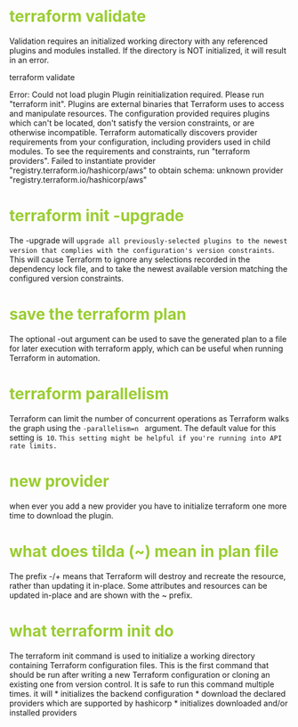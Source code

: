 <h1 style='color:yellowgreen'>terraform validate  </h1>

Validation requires an initialized working directory with any referenced plugins and modules installed. If the directory is NOT initialized, it will result in an error.

terraform validate

Error: Could not load plugin
Plugin reinitialization required. Please run "terraform init".
Plugins are external binaries that Terraform uses to access and manipulate resources. The configuration provided requires plugins which can't be located,
don't satisfy the version constraints, or are otherwise incompatible.
Terraform automatically discovers provider requirements from your configuration, including providers used in child modules. To see the requirements and constraints, run "terraform providers".
Failed to instantiate provider "registry.terraform.io/hashicorp/aws" to obtain
schema: unknown provider "registry.terraform.io/hashicorp/aws"

<h1 style='color:yellowgreen'>terraform init -upgrade  </h1>

The -upgrade will `upgrade all previously-selected plugins to the newest version that complies with the configuration's version constraints`. This will cause Terraform to ignore any selections recorded in the dependency lock file, and to take the newest available version matching the configured version constraints.

<h1 style='color:yellowgreen'>save the terraform plan</h1>
The optional -out argument can be used to save the generated plan to a file for later execution with terraform apply, which can be useful when running Terraform in automation.

<h1 style='color:yellowgreen'>terraform parallelism</h1>

Terraform can limit the number of concurrent operations as Terraform walks the graph using the `-parallelism=n ` argument. The default value for this setting is` 10`. `This setting might be helpful if you're running into API rate limits.`


<h1 style='color:yellowgreen'>new provider</h1>
when ever you add a new provider you have to initialize terraform one more time to download the plugin.


<h1 style='color:yellowgreen'>what does tilda (~) mean in plan file</h1>
The prefix -/+ means that Terraform will destroy and recreate the resource, rather than updating it in-place. Some attributes and resources can be updated in-place and are shown with the ~ prefix.

<h1 style='color:yellowgreen'>what terraform init do</h1>
The terraform init command is used to initialize a working directory containing Terraform configuration files. This is the first command that should be run after writing a new Terraform configuration or cloning an existing one from version control. It is safe to run this command multiple times.  it will 
* initializes the backend configuration
* download the declared providers which are supported by hashicorp
* initializes downloaded and/or installed providers